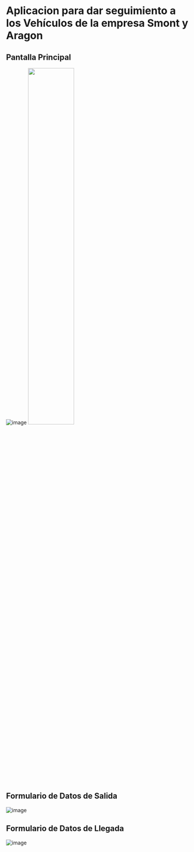 # Aplicacion para dar seguimiento a los Vehículos de la empresa Smont y Aragon

## Pantalla Principal
![image](https://github.com/user-attachments/assets/c10b0e45-2556-48f2-8011-6ba1d123943f)
<img src="[https://github.com/user-attachments/assets/c10b0e45-2556-48f2-8011-6ba1d123943f](https://github.com/user-attachments/assets/c10b0e45-2556-48f2-8011-6ba1d123943f)" width="50%">


## Formulario de Datos de Salida
![image](https://github.com/user-attachments/assets/1d2b1c95-8d47-4df0-bed8-3a3796df2391)

## Formulario de Datos de Llegada
![image](https://github.com/user-attachments/assets/fc465d83-18e7-44fe-bbfd-d5d26789fd08)


